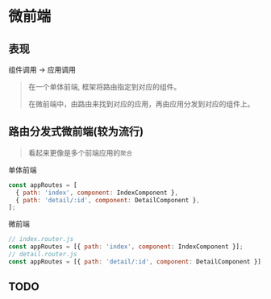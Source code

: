 # 微前端

## 表现

组件调用 -> 应用调用

> 在一个单体前端, 框架将路由指定到对应的组件。
>
> 在微前端中，由路由来找到对应的应用，再由应用分发到对应的组件上。

## 路由分发式微前端(较为流行)

> 看起来更像是多个前端应用的`聚合`

单体前端

```javascript
const appRoutes = [
  { path: 'index', component: IndexComponent },
  { path: 'detail/:id', component: DetailComponent },
];
```

微前端

```javascript
// index.router.js
const appRoutes = [{ path: 'index', component: IndexComponent }];
// detail.router.js
const appRoutes = [{ path: 'detail/:id', component: DetailComponent }];
```

## TODO


